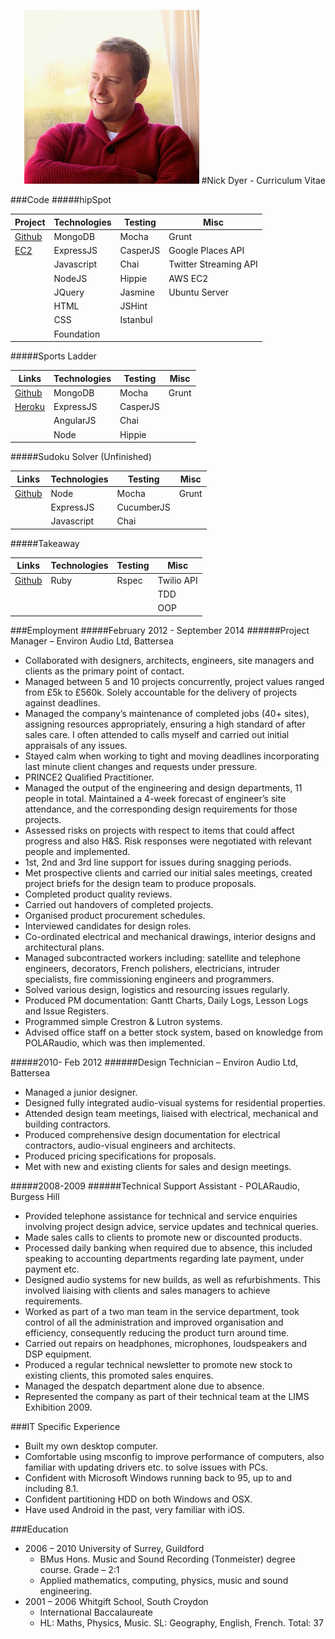 <p align="right">
  <img src="images/photo.jpg"/>
  #Nick Dyer - Curriculum Vitae
</p>


###Code
#####hipSpot

| Project                                     | Technologies | Testing  | Misc                  |
|---------------------------------------------|--------------|----------|-----------------------|
| [Github](https://github.com/ejbyne/hipspot) | MongoDB      | Mocha    | Grunt                 |
| [EC2](http://hipspot.uk/)                   | ExpressJS    | CasperJS | Google Places API     |
|                                             | Javascript   | Chai     | Twitter Streaming API |
|                                             | NodeJS       | Hippie   | AWS EC2               |
|                                             | JQuery       | Jasmine  | Ubuntu Server         |
|                                             | HTML         | JSHint   |                       |
|                                             | CSS          | Istanbul |                       |
|                                             | Foundation   |          |                       |


#####Sports Ladder

| Links                                               | Technologies  | Testing   |Misc  |
|---------------------------------------------------  |-------------- |---------- |------|
| [Github](https://github.com/ralake/sports_ladder)   | MongoDB       | Mocha     |Grunt |
| [Heroku](http://sportsladder.herokuapp.com/)        | ExpressJS     | CasperJS  |      |
|                                                     | AngularJS     | Chai      |      |
|                                                     | Node          | Hippie    |      |

#####Sudoku Solver (Unfinished)

| Links                                                    | Technologies  | Testing     |Misc  |
|--------------------------------------------------------  |-------------- |------------ |------|
| [Github](https://github.com/nickbdyer/Sudoku-Challenge)  | Node          | Mocha       |Grunt |
|                                                          | ExpressJS     | CucumberJS  |      |
|                                                          | Javascript    | Chai        |      |


#####Takeaway

| Links                                              | Technologies  | Testing     |Misc       |
|--------------------------------------------------  |-------------- |------------ |---------  |
| [Github](https://github.com/nickbdyer/takeaway)    | Ruby          | Rspec       |Twilio API |
|                                                    |               |             |TDD        |
|                                                    |               |             |OOP        |


###Employment
#####February 2012 - September 2014
######Project Manager – Environ Audio Ltd,  Battersea
- Collaborated with  designers,  architects,  engineers,   site  managers  and clients as  the  primary point of  contact. 
- Managed between  5   and   10 projects  concurrently, project  values ranged  from  £5k   to £560k. Solely accountable   for the delivery  of projects  against deadlines.  
- Managed the company’s maintenance of completed jobs (40+  sites), assigning resources  appropriately,   ensuring  a   high  standard  of after  sales  care.   I   often   attended  to  calls   myself  and carried out initial appraisals  of any issues. 
- Stayed   calm  when  working   to  tight and   moving deadlines  incorporating   last  minute  client changes and requests  under pressure. 
- PRINCE2 Qualified Practitioner.
- Managed  the   output  of  the   engineering   and  design   departments,  11 people   in  total. Maintained   a   4-week  forecast  of  engineer’s  site attendance,  and   the   corresponding   design requirements  for those projects. 
- Assessed   risks   on  projects  with  respect   to  items  that   could   affect  progress  and   also  H&S.  Risk responses were negotiated  with  relevant  people and implemented.  
- 1st,   2nd and   3rd line  support   for   issues  during snagging  periods.  
- Met  prospective   clients   and   carried   our   initial  sales  meetings,   created project   briefs for  the  design team to  produce proposals.  
- Completed product quality reviews.  
- Carried out handovers of  completed projects.
- Organised product procurement schedules.  
- Interviewed candidates  for design  roles.
- Co-ordinated  electrical  and mechanical  drawings, 
interior  designs and architectural plans.  
- Managed  subcontracted   workers   including: satellite  and   telephone   engineers,  decorators,  French  polishers,  electricians, intruder  specialists,  fire  commissioning engineers and programmers.  
- Solved   various   design,   logistics   and   resourcing issues  regularly.  
- Produced PM documentation:  Gantt Charts, Daily Logs, Lesson  Logs  and Issue Registers.  
- Programmed  simple  Crestron  & Lutron  systems.
- Advised  office  staff   on  a   better  stock   system,  based  on  knowledge   from  POLARaudio,   which  was then  implemented.  

#####2010- Feb 2012
######Design  Technician  – Environ Audio Ltd,  Battersea

  - Managed a junior  designer. 
  - Designed  fully integrated  audio-visual  systems for   residential properties.
  - Attended   design  team  meetings,   liaised   with   electrical, mechanical  and building  contractors.    
  - Produced   comprehensive   design  documentation for  electrical  contractors,  audio-visual  engineers and architects. 
  - Produced  pricing specifications  for proposals.  
  - Met  with  new   and   existing  clients   for   sales   and design  meetings. 

#####2008-2009
######Technical Support Assistant - POLARaudio, Burgess Hill

  - Provided   telephone   assistance  for   technical   and  service enquiries involving  project   design advice, service updates and technical queries.   
  - Made   sales   calls   to  clients   to  promote   new   or discounted  products.
  - Processed  daily   banking   when  required  due   to   absence,   this  included  speaking  to  accounting departments  regarding   late  payment,  under payment etc.
  - Designed  audio systems for new builds, as  well  as refurbishments. This  involved  liaising  with  clients and sales managers  to  achieve requirements. 
  - Worked  as  part  of  a two man team  in  the service department,  took  control   of  all the administration   and   improved organisation   and  efficiency,  consequently  reducing  the   product turn  around  time. 
  - Carried out repairs on  headphones, microphones, loudspeakers  and DSP equipment.  
  - Produced   a   regular   technical   newsletter  to promote  new   stock   to  existing  clients,  this promoted  sales enquires. 
  - Managed the despatch  department  alone due to absence.  
  - Represented  the   company   as  part  of  their technical team  at  the LIMS  Exhibition  2009. 
  
###IT Specific Experience
  - Built my  own desktop computer.  
  - Comfortable  using   msconfig to   improve   performance   of
  computers,  also  familiar  with  updating  drivers   etc.  to 
  solve issues  with  PCs.
  - Confident with  Microsoft Windows running back  to  95, up  to
  and including 8.1.  
  - Confident partitioning  HDD on  both  Windows and OSX.  
  - Have  used  Android in the past, very  familiar  with  iOS.

###Education
  - 2006  – 2010    University of Surrey, Guildford  
     - BMus  Hons. Music and Sound Recording (Tonmeister)  degree course. Grade – 2:1
     - Applied mathematics,  computing,  physics,  music and sound engineering.
  - 2001  – 2006 Whitgift School, South Croydon 
    - International Baccalaureate 
    - HL: Maths,  Physics, Music.  SL: Geography,  English,  French. Total:  37



